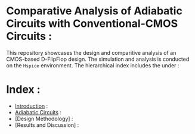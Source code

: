 # Comparative Analysis of Adiabatic Circuits with Conventional-CMOS Circuits :

This repository showcases the design and comparitive analysis of an CMOS-based D-FlipFlop design. The simulation and analysis is conducted on the `Hspice` environment. The hierarchical index includes the under :

# Index : 

- [Introduction](Introduction.md) :
- [Adiabatic Circuits](Adiabatic_Circuits.md) :
- [Design Methodology] :
- [Results and Discussion] :



